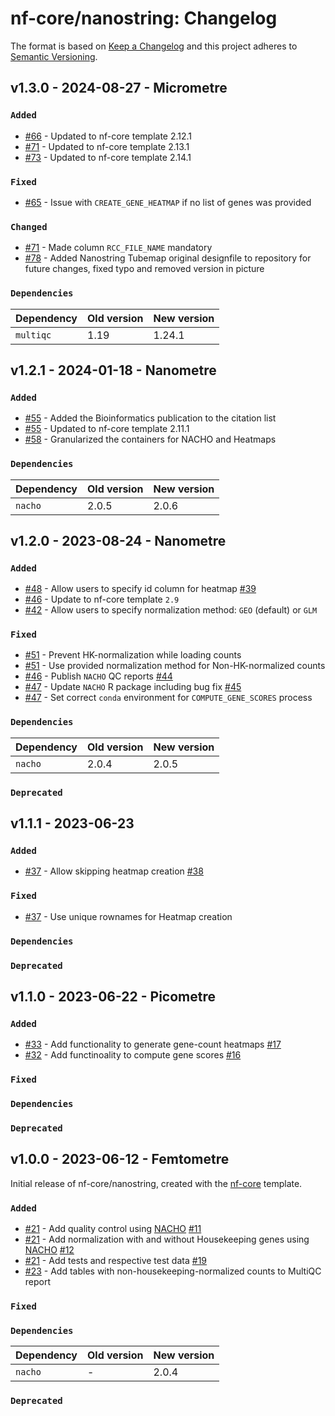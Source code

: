 # nf-core/nanostring: Changelog

The format is based on [Keep a Changelog](https://keepachangelog.com/en/1.0.0/)
and this project adheres to [Semantic Versioning](https://semver.org/spec/v2.0.0.html).

## v1.3.0 - 2024-08-27 - Micrometre

### `Added`

- [#66](https://github.com/nf-core/nanostring/pull/66) - Updated to nf-core template 2.12.1
- [#71](https://github.com/nf-core/nanostring/pull/71) - Updated to nf-core template 2.13.1
- [#73](https://github.com/nf-core/nanostring/pull/73) - Updated to nf-core template 2.14.1

### `Fixed`

- [#65](https://github.com/nf-core/nanostring/pull/65) - Issue with `CREATE_GENE_HEATMAP` if no list of genes was provided

### `Changed`

- [#71](https://github.com/nf-core/nanostring/pull/71) - Made column `RCC_FILE_NAME` mandatory
- [#78](https://github.com/nf-core/nanostring/pull/78) - Added Nanostring Tubemap original designfile to repository for future changes, fixed typo and removed version in picture

### `Dependencies`

| Dependency | Old version | New version |
| ---------- | ----------- | ----------- |
| `multiqc`  | 1.19        | 1.24.1      |

## v1.2.1 - 2024-01-18 - Nanometre

### `Added`

- [#55](https://github.com/nf-core/nanostring/pull/55) - Added the Bioinformatics publication to the citation list
- [#55](https://github.com/nf-core/nanostring/pull/55) - Updated to nf-core template 2.11.1
- [#58](https://github.com/nf-core/nanostring/pull/58) - Granularized the containers for NACHO and Heatmaps

### `Dependencies`

| Dependency | Old version | New version |
| ---------- | ----------- | ----------- |
| `nacho`    | 2.0.5       | 2.0.6       |

## v1.2.0 - 2023-08-24 - Nanometre

### `Added`

- [#48](https://github.com/nf-core/nanostring/pull/48) - Allow users to specify id column for heatmap [#39](https://github.com/nf-core/nanostring/issues/39)
- [#46](https://github.com/nf-core/nanostring/pull/46) - Update to nf-core template `2.9`
- [#42](https://github.com/nf-core/nanostring/pull/42) - Allow users to specify normalization method: `GEO` (default) or `GLM`

### `Fixed`

- [#51](https://github.com/nf-core/nanostring/pull/51) - Prevent HK-normalization while loading counts
- [#51](https://github.com/nf-core/nanostring/pull/51) - Use provided normalization method for Non-HK-normalized counts
- [#46](https://github.com/nf-core/nanostring/pull/46) - Publish `NACHO` QC reports [#44](https://github.com/nf-core/nanostring/issues/44)
- [#47](https://github.com/nf-core/nanostring/pull/47) - Update `NACHO` R package including bug fix [#45](https://github.com/nf-core/nanostring/issues/45)
- [#47](https://github.com/nf-core/nanostring/pull/47) - Set correct `conda` environment for `COMPUTE_GENE_SCORES` process

### `Dependencies`

| Dependency | Old version | New version |
| ---------- | ----------- | ----------- |
| `nacho`    | 2.0.4       | 2.0.5       |

### `Deprecated`

## v1.1.1 - 2023-06-23

### `Added`

- [#37](https://github.com/nf-core/nanostring/pull/37) - Allow skipping heatmap creation [#38](https://github.com/nf-core/nanostring/issues/38)

### `Fixed`

- [#37](https://github.com/nf-core/nanostring/pull/37) - Use unique rownames for Heatmap creation

### `Dependencies`

### `Deprecated`

## v1.1.0 - 2023-06-22 - Picometre

### `Added`

- [#33](https://github.com/nf-core/nanostring/pull/33) - Add functionality to generate gene-count heatmaps [#17](https://github.com/nf-core/nanostring/issues/17)
- [#32](https://github.com/nf-core/nanostring/pull/32) - Add functinoality to compute gene scores [#16](https://github.com/nf-core/nanostring/issues/16)

### `Fixed`

### `Dependencies`

### `Deprecated`

## v1.0.0 - 2023-06-12 - Femtometre

Initial release of nf-core/nanostring, created with the [nf-core](https://nf-co.re/) template.

### `Added`

- [#21](https://github.com/nf-core/nanostring/pull/21) - Add quality control using [NACHO](https://github.com/mcanouil/NACHO/) [#11](https://github.com/nf-core/nanostring/issues/11)
- [#21](https://github.com/nf-core/nanostring/pull/21) - Add normalization with and without Housekeeping genes using [NACHO](https://github.com/mcanouil/NACHO/) [#12](https://github.com/nf-core/nanostring/issues/12)
- [#21](https://github.com/nf-core/nanostring/pull/21) - Add tests and respective test data [#19](https://github.com/nf-core/nanostring/issues/19)
- [#23](https://github.com/nf-core/nanostring/pull/23) - Add tables with non-housekeeping-normalized counts to MultiQC report

### `Fixed`

### `Dependencies`

| Dependency | Old version | New version |
| ---------- | ----------- | ----------- |
| `nacho`    | -           | 2.0.4       |

### `Deprecated`
